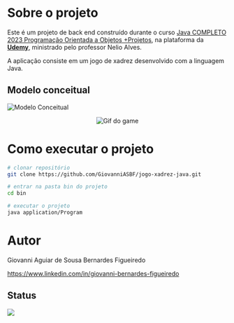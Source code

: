 # Sobre o projeto

Este é um projeto de back end construído durante o curso [Java COMPLETO 2023 Programação Orientada a Objetos +Projetos](https://www.udemy.com/course/java-curso-completo/), na plataforma da **[Udemy](https://www.udemy.com/)**, ministrado pelo professor Nelio Alves.

A aplicação consiste em um jogo de xadrez desenvolvido com a linguagem Java.

## Modelo conceitual
![Modelo Conceitual](https://raw.githubusercontent.com/GiovanniASBF/jogo-xadrez-java/main/chess-system-design.png)

<div align='center' style='display: inline_block'><img src="https://imgur.com/a/7R6lrrr" alt="Gif do game"></div>

# Como executar o projeto

```bash
# clonar repositório
git clone https://github.com/GiovanniASBF/jogo-xadrez-java.git

# entrar na pasta bin do projeto
cd bin

# executar o projeto
java application/Program
```

# Autor

Giovanni Aguiar de Sousa Bernardes Figueiredo

https://www.linkedin.com/in/giovanni-bernardes-figueiredo

## Status
<img src="https://img.shields.io/badge/Status-Finalizado-brightgreen">

